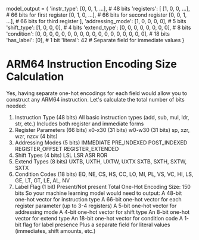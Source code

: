 model_output = {
    'instr_type': [0, 0, 1, ...],  # 48 bits
    'registers': [
        [1, 0, 0, ...],  # 66 bits for first register
        [0, 1, 0, ...],  # 66 bits for second register
        [0, 0, 1, ...],  # 66 bits for third register
    ],
    'addressing_mode': [1, 0, 0, 0, 0],  # 5 bits
    'shift_type': [1, 0, 0, 0],  # 4 bits
    'extend_type': [0, 0, 0, 0, 0, 0, 0, 0],  # 8 bits
    'condition': [0, 0, 0, 0, 0, 0, 0, 0, 0, 0, 0, 0, 0, 0, 0, 0, 0, 0],  # 18 bits
    'has_label': [0],  # 1 bit
    'literal': 42  # Separate field for immediate values
}

# ARM64 Instruction Encoding Size Calculation
Yes, having separate one-hot encodings for each field would allow you to construct any ARM64 instruction. Let's calculate the total number of bits needed:
1. Instruction Type (48 bits)
All basic instruction types (add, sub, mul, ldr, str, etc.)
Includes both register and immediate forms
2. Register Parameters (66 bits)
x0-x30 (31 bits)
w0-w30 (31 bits)
sp, xzr, wzr, nzcv (4 bits)
3. Addressing Modes (5 bits)
IMMEDIATE
PRE_INDEXED
POST_INDEXED
REGISTER_OFFSET
REGISTER_EXTENDED
4. Shift Types (4 bits)
LSL
LSR
ASR
ROR
5. Extend Types (8 bits)
UXTB, UXTH, UXTW, UXTX
SXTB, SXTH, SXTW, SXTX
6. Condition Codes (18 bits)
EQ, NE, CS, HS, CC, LO, MI, PL, VS, VC, HI, LS, GE, LT, GT, LE, AL, NV
7. Label Flag (1 bit)
Present/Not present
Total One-Hot Encoding Size: 150 bits
So your machine learning model would need to output:
A 48-bit one-hot vector for instruction type
A 66-bit one-hot vector for each register parameter (up to 3-4 registers)
A 5-bit one-hot vector for addressing mode
A 4-bit one-hot vector for shift type
An 8-bit one-hot vector for extend type
An 18-bit one-hot vector for condition code
A 1-bit flag for label presence
Plus a separate field for literal values (immediates, shift amounts, etc.)
